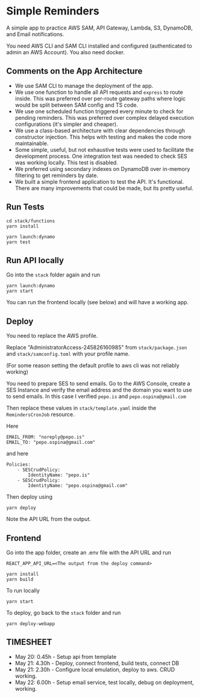 # Simple Reminders

A simple app to practice AWS SAM, API Gateway, Lambda, S3, DynamoDB, and Email notifications.

You need AWS CLI and SAM CLI installed and configured (authenticated to admin an AWS Account). You also need docker.

## Comments on the App Architecture

- We use SAM CLI to manage the deployment of the app.
- We use one function to handle all API requests and `express` to route inside. This was preferred over per-route gateway paths where logic would be split between SAM config and TS code.
- We use one scheduled function triggered every minute to check for pending reminders. This was preferred over complex delayed execution configurations (it's simpler and cheaper).
- We use a class-based architecture with clear dependencies through constructor injection. This helps with testing and makes the code more maintainable.
- Some simple, useful, but not exhaustive tests were used to facilitate the development process. One integration test was needed to check SES was working locally. This test is disabled.
- We preferred using secondary indexes on DynamoDB over in-memory filtering to get reminders by date.
- We built a simple frontend application to test the API. It's functional. There are many improvements that could be made, but its pretty useful.

## Run Tests

```
cd stack/functions
yarn install
```

```
yarn launch:dynamo
yarn test
```

## Run API locally

Go into the `stack` folder again and run

```
yarn launch:dynamo
yarn start
```

You can run the frontend locally (see below) and will have a working app.

## Deploy

You need to replace the AWS profile.

Replace "AdministratorAccess-245826160985" from `stack/package.json` and `stack/samconfig.toml` with your profile name.

(For some reason setting the default profile to aws cli was not reliably working)

You need to prepare SES to send emails. Go to the AWS Console, create a SES Instance and verify the email address and the domain you want to use to send emails. In this case I verified `pepo.is` and `pepo.ospina@gmail.com`

Then replace these values in `stack/template.yaml` inside the `RemindersCronJob` resource.

Here

```
EMAIL_FROM: "noreply@pepo.is"
EMAIL_TO: "pepo.ospina@gmail.com"
```

and here

```
Policies:
    - SESCrudPolicy:
        IdentityName: "pepo.is"
    - SESCrudPolicy:
        IdentityName: "pepo.ospina@gmail.com"
```

Then deploy using

```
yarn deploy
```

Note the API URL from the output.

## Frontend

Go into the app folder, create an .env file with the API URL and run

```
REACT_APP_API_URL=<The output from the deploy command>
```

```
yarn install
yarn build
```

To run locally

```
yarn start
```

To deploy, go back to the `stack` folder and run

```
yarn deploy-webapp
```

## TIMESHEET

- May 20: 0.45h - Setup api from template
- May 21: 4.30h - Deploy, connect frontend, build tests, connect DB
- May 21: 2.30h - Configure local emulation, deploy to aws. CRUD working.
- May 22: 6.00h - Setup email service, test locally, debug on deployment, working.
